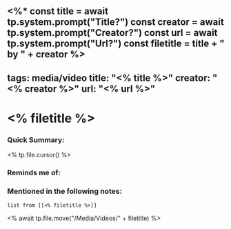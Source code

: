 <%*
const title = await tp.system.prompt("Title?")
const creator = await tp.system.prompt("Creator?")
const url = await tp.system.prompt("Url?")
const filetitle =  title + " by " + creator
%>
---
tags: media/video
title: "<% title %>"
creator: "<% creator %>"
url: "<% url %>" 
---
# <% filetitle %>
### Quick Summary:
<% tp.file.cursor() %>
### Reminds me of:

### Mentioned in the following notes:
```dataview
list from [[<% filetitle %>]]
```
<% await tp.file.move("/Media/Videos/" + filetitle) %>
